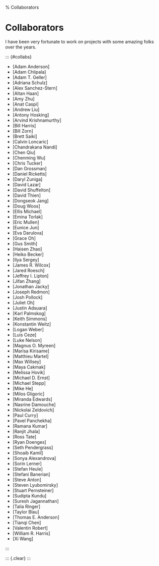 % Collaborators

# Collaborators

I have been very fortunate to work on projects
  with some amazing folks over the years.

::: {#collabs}

- [Adam Anderson]
- [Adam Chlipala]
- [Adam T. Geller]
- [Adriana Schulz]
- [Alex Sanchez-Stern]
- [Altan Haan]
- [Amy Zhu]
- [Anat Caspi]
- [Andrew Liu]
- [Antony Hosking]
- [Arvind Krishnamurthy]
- [Bill Harris]
- [Bill Zorn]
- [Brett Saiki]
- [Calvin Loncaric]
- [Chandrakana Nandi]
- [Chen Qiu]
- [Chenming Wu]
- [Chris Tucker]
- [Dan Grossman]
- [Daniel Ricketts]
- [Daryl Zuniga]
- [David Lazar]
- [David Shuffelton]
- [David Thien]
- [Dongseok Jang]
- [Doug Woos]
- [Ellis Michael]
- [Emina Torlak]
- [Eric Mullen]
- [Eunice Jun]
- [Eva Darulova]
- [Grace Oh]
- [Gus Smith]
- [Haisen Zhao]
- [Heiko Becker]
- [Ilya Sergey]
- [James R. Wilcox]
- [Jared Roesch]
- [Jeffrey I. Lipton]
- [Jifan Zhang]
- [Jonathan Jacky]
- [Joseph Redmon]
- [Josh Pollock]
- [Juliet Oh]
- [Justin Adsuara]
- [Karl Palmskog]
- [Keith Simmons]
- [Konstantin Weitz]
- [Logan Weber]
- [Luis Ceze]
- [Luke Nelson]
- [Magnus O. Myreen]
- [Marisa Kirisame]
- [Matthieu Martel]
- [Max Willsey]
- [Maya Cakmak]
- [Melissa Hovik]
- [Michael D. Ernst]
- [Michael Stepp]
- [Mike He]
- [Milos Gligoric]
- [Miranda Edwards]
- [Nasrine Damouche]
- [Nickolai Zeldovich]
- [Paul Curry]
- [Pavel Panchekha]
- [Ramana Kumar]
- [Ranjit Jhala]
- [Ross Tate]
- [Ryan Doenges]
- [Seth Pendergrass]
- [Shoaib Kamil]
- [Sonya Alexandrova]
- [Sorin Lerner]
- [Stefan Heule]
- [Stefani Banerian]
- [Steve Anton]
- [Steven Lyubomirsky]
- [Stuart Pernsteiner]
- [Sudipta Kundu]
- [Suresh Jagannathan]
- [Talia Ringer]
- [Taylor Blau]
- [Thomas E. Anderson]
- [Tianqi Chen]
- [Valentin Robert]
- [William R. Harris]
- [Xi Wang]

:::

::: {.clear}
:::
